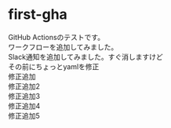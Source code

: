 # first-gha
GitHub Actionsのテストです。  
ワークフローを追加してみました。  
Slack通知を追加してみました。すぐ消しますけど  
その前にちょっとyamlを修正  
修正追加  
修正追加2  
修正追加3  
修正追加4  
修正追加5
